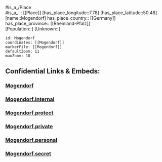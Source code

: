 ﻿---
location: [50.48,7.78] 
mapzoom: [7,12] 
mapmarker: city 
type: City
tags:
- geo/City


SpocWebEntityId: 32528
isDeleted: false
confidential: public

---
#is_a_/Place  
#is_a_ :: [[Place]] 
[has_place_longitude::7.78] 
[has_place_latitude::50.48] 
[name::Mogendorf] 
has_place_country:: [[Germany]]  
has_place_province:: [[Rheinland-Pfalz]]  
[Population::] 
[Unknown::] 


```leaflet
id: Mogendorf
coordinates: [[Mogendorf]] 
markerFile: [[Mogendorf]] 
defaultZoom: 11 
maxZoom: 18
```


## Confidential Links & Embeds: 

### [Mogendorf](/_public/Earth/Continent/Europe/Europe~Central/Germany/Germany~West/Rheinland-Pfalz/counties~RP/Westerwaldkreis/cities~Westerwaldkreis/Wirges/City/Mogendorf.md) 

### [Mogendorf.internal](/_internal/Earth/Continent/Europe/Europe~Central/Germany/Germany~West/Rheinland-Pfalz/counties~RP/Westerwaldkreis/cities~Westerwaldkreis/Wirges/City/Mogendorf.internal.md) 

### [Mogendorf.protect](/_protect/Earth/Continent/Europe/Europe~Central/Germany/Germany~West/Rheinland-Pfalz/counties~RP/Westerwaldkreis/cities~Westerwaldkreis/Wirges/City/Mogendorf.protect.md) 

### [Mogendorf.private](/_private/Earth/Continent/Europe/Europe~Central/Germany/Germany~West/Rheinland-Pfalz/counties~RP/Westerwaldkreis/cities~Westerwaldkreis/Wirges/City/Mogendorf.private.md) 

### [Mogendorf.personal](/_personal/Earth/Continent/Europe/Europe~Central/Germany/Germany~West/Rheinland-Pfalz/counties~RP/Westerwaldkreis/cities~Westerwaldkreis/Wirges/City/Mogendorf.personal.md) 

### [Mogendorf.secret](/_secret/Earth/Continent/Europe/Europe~Central/Germany/Germany~West/Rheinland-Pfalz/counties~RP/Westerwaldkreis/cities~Westerwaldkreis/Wirges/City/Mogendorf.secret.md) 
